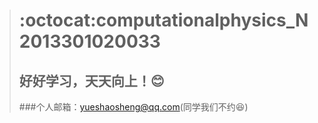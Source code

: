 > # :octocat:computationalphysics_N2013301020033  
> ## 好好学习，天天向上！:blush:
> ###个人邮箱：yueshaosheng@qq.com(同学我们不约:laughing:)


